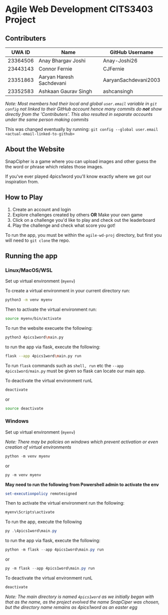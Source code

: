 # Agile Web Development CITS3403 Project

## Contributers

| UWA ID      | Name          | GitHub Username |
|-------------|---------------|-----------------|
| 23364506    | Anay Bhargav Joshi      | Anay-Joshi26         |
| 23443143    | Connor Fernie    | CJFernie       |
| 23351863    | Aaryan Haresh Sachdevani   | AaryanSachdevani2003      |
| 23352583    | Ashkaan Gaurav Singh   | ashcansingh      |

*Note: Most members had their local and global `user.email` variable in `git config` not linked to their GitHub account hence many commits do **not** show directly from the 'Contributers'. This also resulted in separate accounts under the same person making commits*

This was changed eventually by running:
`git config --global user.email <actual-email-linked-to-github>`

## About the Website

SnapCipher is a game where you can upload images and other guess the the word or phrase which relates those images. 

If you've ever played 4pics1word you'll know exactly where we got our inspiration from.

## How to Play

1. Create an account and login
2. Explore challenges created by others **OR** Make your own game
3. Click on a challenge you'd like to play and check out the leaderboard
4. Play the challenge and check what score you got!


To run the app, you must be within the `agile-wd-proj` directory, but first you will need to `git clone` the repo.

## Running the app

### Linux/MacOS/WSL

Set up virtual environment (`myenv`)

To create a virtual environment in your current directory run:

```bash
python3 -m venv myenv
```

Then to activate the virtual environment run:

```bash
source myenv/bin/activate
```

To run the website execuete the following:

```bash
python3 4pics1word\main.py
```

to run the app via flask, execute the following:

```bash
flask --app 4pics1word\main.py run
```

To run `flask` commands such as `shell, run` etc the `--app 4pics1word/main.py` must be given so flask can locate our main app.

To deactivate the virtual environment runL

```bash
deactivate
```

or 

```bash
source deactivate
```


### Windows

Set up virtual environment (`myenv`)

*Note: There may be policies on windows which prevent activation or even creation of virtual environments*

```powershell
python -m venv myenv
```

or

```powershell
py -m venv myenv
```

**May need to run the following from Powershell admin to activate the env**
```powershell
set-executionpolicy remotesigned
```

Then to activate the virtual environment run the following:
```powershell
myenv\Scripts\activate
```

To run the app, execute the following
```powershell
py .\4pics1word\main.py
```

to run the app via flask, execute the following:

```powershell
python -m flask --app 4pics1word\main.py run
```

or 

```powershell
py -m flask --app 4pics1word\main.py run
```

To deactivate the virtual environment runL

```powershell
deactivate
```

*Note: The main directory is named `4pics1word` as we initially began with that as the name, as the project evolved the name SnapCiper was chosen, but the directory name remains as 4pics1word as an easter egg*
